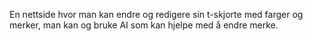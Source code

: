 En nettside hvor man kan endre og redigere sin t-skjorte med farger og merker, man kan og bruke AI som kan hjelpe med å endre merke.
